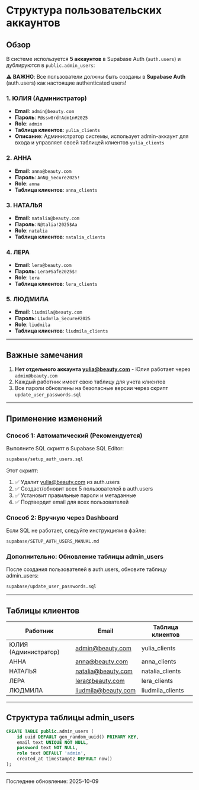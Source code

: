# Структура пользовательских аккаунтов

## Обзор

В системе используется **5 аккаунтов** в Supabase Auth (`auth.users`) и дублируются в `public.admin_users`:

⚠️ **ВАЖНО**: Все пользователи должны быть созданы в **Supabase Auth** (auth.users) как настоящие authenticated users!

### 1. ЮЛИЯ (Администратор)
- **Email**: `admin@beauty.com`
- **Пароль**: `P@ssw0rd!Adm1n#2025`
- **Role**: `admin`
- **Таблица клиентов**: `yulia_clients`
- **Описание**: Администратор системы, использует admin-аккаунт для входа и управляет своей таблицей клиентов `yulia_clients`

### 2. АННА
- **Email**: `anna@beauty.com`
- **Пароль**: `AnN@_Secure2025!`
- **Role**: `anna`
- **Таблица клиентов**: `anna_clients`

### 3. НАТАЛЬЯ
- **Email**: `natalia@beauty.com`
- **Пароль**: `N@talia!2025$Aa`
- **Role**: `natalia`
- **Таблица клиентов**: `natalia_clients`

### 4. ЛЕРА
- **Email**: `lera@beauty.com`
- **Пароль**: `Lera#Safe2025$!`
- **Role**: `lera`
- **Таблица клиентов**: `lera_clients`

### 5. ЛЮДМИЛА
- **Email**: `liudmila@beauty.com`
- **Пароль**: `L1udm!la_Secure#2025`
- **Role**: `liudmila`
- **Таблица клиентов**: `liudmila_clients`

---

## Важные замечания

1. **Нет отдельного аккаунта yulia@beauty.com** - Юлия работает через `admin@beauty.com`
2. Каждый работник имеет свою таблицу для учета клиентов
3. Все пароли обновлены на безопасные версии через скрипт `update_user_passwords.sql`

---

## Применение изменений

### Способ 1: Автоматический (Рекомендуется)

Выполните SQL скрипт в Supabase SQL Editor:
```bash
supabase/setup_auth_users.sql
```

Этот скрипт:
1. ✅ Удалит yulia@beauty.com из auth.users
2. ✅ Создаст/обновит всех 5 пользователей в auth.users
3. ✅ Установит правильные пароли и метаданные
4. ✅ Подтвердит email для всех пользователей

### Способ 2: Вручную через Dashboard

Если SQL не работает, следуйте инструкциям в файле:
```bash
supabase/SETUP_AUTH_USERS_MANUAL.md
```

### Дополнительно: Обновление таблицы admin_users

После создания пользователей в auth.users, обновите таблицу admin_users:
```bash
supabase/update_user_passwords.sql
```

---

## Таблицы клиентов

| Работник | Email | Таблица клиентов |
|----------|-------|------------------|
| ЮЛИЯ (Администратор) | admin@beauty.com | yulia_clients |
| АННА | anna@beauty.com | anna_clients |
| НАТАЛЬЯ | natalia@beauty.com | natalia_clients |
| ЛЕРА | lera@beauty.com | lera_clients |
| ЛЮДМИЛА | liudmila@beauty.com | liudmila_clients |

---

## Структура таблицы admin_users

```sql
CREATE TABLE public.admin_users (
    id uuid DEFAULT gen_random_uuid() PRIMARY KEY,
    email text UNIQUE NOT NULL,
    password text NOT NULL,
    role text DEFAULT 'admin',
    created_at timestamptz DEFAULT now()
);
```

---

Последнее обновление: 2025-10-09

